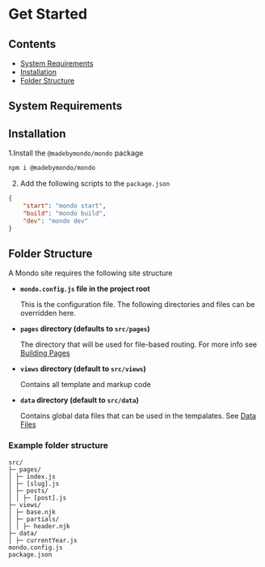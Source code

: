 # Get Started

## Contents

-   [System Requirements](#system-requirements)
-   [Installation](#installation)
-   [Folder Structure](#folder-structure)

## System Requirements

## Installation

1.Install the `@madebymondo/mondo` package

```sh
npm i @madebymondo/mondo
```

2. Add the following scripts to the `package.json`

```json
{
    "start": "mondo start",
    "build": "mondo build",
    "dev": "mondo dev"
}
```

## Folder Structure

A Mondo site requires the following site structure

-   **`mondo.config.js` file in the project root**

    This is the configuration file. The following directories and files can be overridden here.

-   **`pages` directory (defaults to `src/pages`)**

    The directory that will be used for file-based routing. For more info see [Building Pages](./building-pages.md)

-   **`views` directory (default to `src/views`)**

    Contains all template and markup code

-   **`data` directory (default to `src/data`)**

    Contains global data files that can be used in the tempalates. See [Data Files](./data-files.md)

### Example folder structure

```
src/
├─ pages/
│ ├─ index.js
│ ├─ [slug].js
│ ├─ posts/
│ │ ├─ [post].js
├─ views/
│ ├─ base.njk
│ ├─ partials/
│ │ ├─ header.njk
├─ data/
│ ├─ currentYear.js
mondo.config.js
package.json
```
